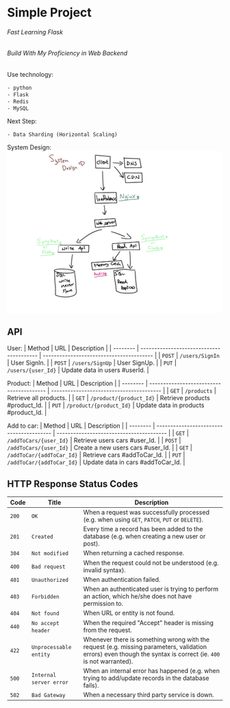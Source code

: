 # **Simple Project**

###### Fast Learning Flask
###### Build With My Proficiency in Web Backend

Use technology:
```
- python
- Flask
- Redis
- MySQL
```

Next Step:
```
- Data Sharding (Horizontal Scaling)
```

System Design:
![image](images/system_design.png)

## API
User:
| Method   | URL                                      | Description                              |
| -------- | ---------------------------------------- | ---------------------------------------- |
| `POST`   | `/users/SignIn`                          | User SignIn.                             |
| `POST`   | `/users/SignUp`                          | User SignUp.                             |
| `PUT`    | `/users/{user_Id}`                        | Update data in users #userId.           |

Product:
| Method   | URL                                      | Description                              |
| -------- | ---------------------------------------- | ---------------------------------------- |
| `GET`    | `/products`                              | Retrieve all products.                   |
| `GET`    | `/product/{product_Id}`                  | Retrieve products #product_Id.           |
| `PUT`    | `/product/{product_Id}`                  | Update data in products #product_Id.     |

Add to car:
| Method   | URL                                      | Description                              |
| -------- | ---------------------------------------- | ---------------------------------------- |
| `GET`    | `/addToCars/{user_Id}`                   | Retrieve users cars #user_Id.            |
| `POST`   | `/addToCars/{user_Id}`                   | Create a new users cars #user_Id.        |
| `GET`    | `/addToCar/{addToCar_Id}`                | Retrieve cars #addToCar_Id.              |
| `PUT`    | `/addToCar/{addToCar_Id}`                | Update data in cars #addToCar_Id.        |


## HTTP Response Status Codes

| Code  | Title                     | Description                              |
| ----- | ------------------------- | ---------------------------------------- |
| `200` | `OK`                      | When a request was successfully processed (e.g. when using `GET`, `PATCH`, `PUT` or `DELETE`). |
| `201` | `Created`                 | Every time a record has been added to the database (e.g. when creating a new user or post). |
| `304` | `Not modified`            | When returning a cached response. |
| `400` | `Bad request`             | When the request could not be understood (e.g. invalid syntax). |
| `401` | `Unauthorized`            | When authentication failed. |
| `403` | `Forbidden`               | When an authenticated user is trying to perform an action, which he/she does not have permission to. |
| `404` | `Not found`               | When URL or entity is not found. |
| `440` | `No accept header`        | When the required "Accept" header is missing from the request. |
| `422` | `Unprocessable entity`    | Whenever there is something wrong with the request (e.g. missing parameters, validation errors) even though the syntax is correct (ie. `400` is not warranted). |
| `500` | `Internal server error`   | When an internal error has happened (e.g. when trying to add/update records in the database fails). |
| `502` | `Bad Gateway`             | When a necessary third party service is down. |